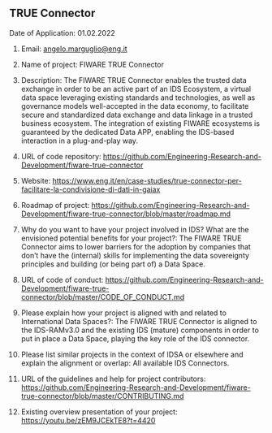 ## TRUE Connector

Date of Application: 01.02.2022


1. Email: angelo.marguglio@eng.it

2. Name of project: FIWARE TRUE Connector

3. Description: The FIWARE TRUE Connector enables the trusted data exchange in order to be an active part of an IDS Ecosystem, a virtual data space leveraging existing standards and technologies, as well as governance models well-accepted in the data economy, to facilitate secure and standardized data exchange and data linkage in a trusted business ecosystem. The integration of existing FIWARE ecosystems is guaranteed by the dedicated Data APP, enabling the IDS-based interaction in a plug-and-play way.

4. URL of code repository: https://github.com/Engineering-Research-and-Development/fiware-true-connector


5. Website: https://www.eng.it/en/case-studies/true-connector-per-facilitare-la-condivisione-di-dati-in-gaiax


6. Roadmap of project: https://github.com/Engineering-Research-and-Development/fiware-true-connector/blob/master/roadmap.md


7. Why do you want to have your project involved in IDS? What are the envisioned potential benefits for your project?: The FIWARE TRUE Connector aims to lower barriers for the adoption by companies that don’t have the (internal) skills for implementing the data sovereignty principles and building (or being part of) a Data Space.


8. URL of code of conduct: https://github.com/Engineering-Research-and-Development/fiware-true-connector/blob/master/CODE_OF_CONDUCT.md


9. Please explain how your project is aligned with and related to International Data Spaces?: The FIWARE TRUE Connector is aligned to the IDS-RAMv3.0 and the existing IDS (mature) components in order to put in place a Data Space, playing the key role of the IDS connector.


10. Please list similar projects in the context of IDSA or elsewhere and explain the alignment or overlap: All available IDS Connectors.


11. URL of the guidelines and help for project contributors: https://github.com/Engineering-Research-and-Development/fiware-true-connector/blob/master/CONTRIBUTING.md


12. Existing overview presentation of your project: https://youtu.be/zEM9JCEkTE8?t=4420
